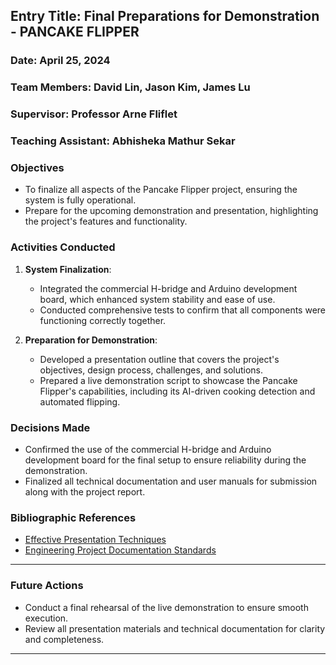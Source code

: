 
## Entry Title: Final Preparations for Demonstration - PANCAKE FLIPPER
### Date: April 25, 2024
### Team Members: David Lin, Jason Kim, James Lu
### Supervisor: Professor Arne Fliflet
### Teaching Assistant: Abhisheka Mathur Sekar

### Objectives
- To finalize all aspects of the Pancake Flipper project, ensuring the system is fully operational.
- Prepare for the upcoming demonstration and presentation, highlighting the project's features and functionality.

### Activities Conducted
1. **System Finalization**:
    - Integrated the commercial H-bridge and Arduino development board, which enhanced system stability and ease of use.
    - Conducted comprehensive tests to confirm that all components were functioning correctly together.

2. **Preparation for Demonstration**:
    - Developed a presentation outline that covers the project's objectives, design process, challenges, and solutions.
    - Prepared a live demonstration script to showcase the Pancake Flipper's capabilities, including its AI-driven cooking detection and automated flipping.

### Decisions Made
- Confirmed the use of the commercial H-bridge and Arduino development board for the final setup to ensure reliability during the demonstration.
- Finalized all technical documentation and user manuals for submission along with the project report.

### Bibliographic References
- [Effective Presentation Techniques](https://www.presentationtips.com)
- [Engineering Project Documentation Standards](https://www.documentationstandards.org)

---

### Future Actions
- Conduct a final rehearsal of the live demonstration to ensure smooth execution.
- Review all presentation materials and technical documentation for clarity and completeness.

---

